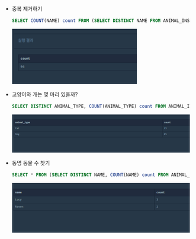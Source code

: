 * 중복 제거하기

  ```sql
  SELECT COUNT(NAME) count FROM (SELECT DISTINCT NAME FROM ANIMAL_INS WHERE NAME IS NOT NULL)
  ```

  <img src="images/image-20201024225737732.png" alt="image-20201024225737732" style="zoom:80%;" />

* 고양이와 개는 몇 마리 있을까?

  ```sql
  SELECT DISTINCT ANIMAL_TYPE, COUNT(ANIMAL_TYPE) count FROM ANIMAL_INS GROUP BY ANIMAL_TYPE ORDER BY ANIMAL_TYPE
  ```

  <img src="images/image-20201024225916377.png" alt="image-20201024225916377" style="zoom:80%;" />

* 동명 동물 수 찾기

  ```sql
  SELECT * FROM (SELECT DISTINCT NAME, COUNT(NAME) count FROM ANIMAL_INS GROUP BY NAME) WHERE count >=2 ORDER BY NAME
  ```

  ![image-20201024225933247](images/image-20201024225933247.png)